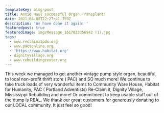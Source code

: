 ```yaml
---
templateKey: blog-post
title: Annie Haul successful Organ Transplant!
date: 2021-04-08T22:27:41.759Z
description: 'We have done it again! '
featuredpost: true
featuredimage: img/Message_1617823356942 (1).jpg
tags:
  - www.reclaimitpdx.org
  - www.pacsonline.org
  - 'https://www.habitat.org'
  - dignityvillage.org
  - www.rebuildingcenter.org
---
```

This week we managed to get another vintage pump style organ, beautiful, to local non-profit thrift store ( PAC) and SO much more!  We continue to take truck loads of very wonderful items to Community Ware House, Habitat for Humanity, PAC ( Portland Adventists) Re-Claim it, Dignity Village, Mississippi Rebuilding and more!  Or commitment to keep usable stuff out of the dump is REAL.  We thank our great customers for generously donating to our LOCAL community.  It just feel so good!
